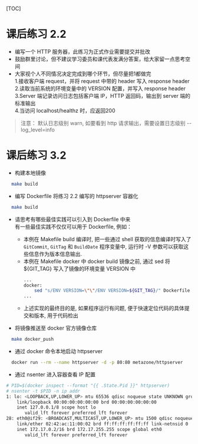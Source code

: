 [TOC]

# 课后练习 2.2

* 编写一个 HTTP 服务器，此练习为正式作业需要提交并批改
* 鼓励群里讨论，但不建议学习委员和课代表发满分答案，给大家留一点思考空间
* 大家视个人不同情况决定完成到哪个环节，但尽量把1都做完  
  1.接收客户端 request，并将 request 中带的 header 写入 response header  
  2.读取当前系统的环境变量中的 VERSION 配置，并写入 response header  
  3.Server 端记录访问日志包括客户端 IP，HTTP 返回码，输出到 server 端的标准输出  
  4.当访问 localhost/healthz 时，应返回200  

> 注意： 默认日志级别 warn, 如要看到 http 请求输出，需要设置日志级别 --log_level=info

# 课后练习 3.2

* 构建本地镜像
```bash
  make build
```

* 编写 Dockerfile 将练习 2.2 编写的 httpserver 容器化
```bash
  make build
```

* 请思考有哪些最佳实践可以引入到 Dockerfile 中来   
  有一些最佳实践不仅仅可以用于 Dockerfile, 例如：
  * 本例在 Makefile build 编译时, 把一些通过 shell 获取的信息编译时写入了`GitCommit`, `GitTag` 和 `BuildDate` 程序变量中, 运行时 -V 参数可以获取这些信息作为版本信息输出.
  * 本例在 Makefile docker 中 docker build 镜像之前, 通过 sed 将 ${GIT_TAG} 写入了镜像的环境变量 VERSION 中
    ```bash
    ...
    docker:
        sed "s/ENV VERSION=\"\"/ENV VERSION=${GIT_TAG}/" Dockerfile > Dockerfile.tmp
    ...	
    ```
  * 上述实现的最终目的是, 如果程序运行有问题, 便于快速定位代码的具体提交和版本, 用于代码检出


* 将镜像推送至 docker 官方镜像仓库
```bash
  make docker_push
```

* 通过 docker 命令本地启动 httpserver
```bash
  docker run --rm --name httpserver -d -p 80:80 metazone/httpserver
```

* 通过 nsenter 进入容器查看 IP 配置
```bash
# PID=$(docker inspect --format "{{ .State.Pid }}" httpserver)
# nsenter -t $PID -n ip addr
1: lo: <LOOPBACK,UP,LOWER_UP> mtu 65536 qdisc noqueue state UNKNOWN group default qlen 1000
    link/loopback 00:00:00:00:00:00 brd 00:00:00:00:00:00
    inet 127.0.0.1/8 scope host lo
       valid_lft forever preferred_lft forever
28: eth0@if29: <BROADCAST,MULTICAST,UP,LOWER_UP> mtu 1500 qdisc noqueue state UP group default 
    link/ether 02:42:ac:11:00:02 brd ff:ff:ff:ff:ff:ff link-netnsid 0
    inet 172.17.0.2/16 brd 172.17.255.255 scope global eth0
       valid_lft forever preferred_lft forever
```
